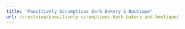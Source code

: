 ```yaml
---
title: "Pawsitively Scrumptious Bark Bakery & Boutique"
url: /crestview/pawsitively-scrumptious-bark-bakery-and-boutique/
---
```

